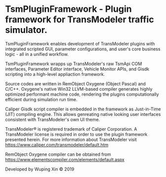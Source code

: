 # TsmPluginFramework - Plugin framework for TransModeler traffic simulator. 

TsmPluginFramework enables development of TransModeler plugins with integrated scripted GUI, parameter configurations, and user's core business logic - all in a unified workflow.

TsmPluginFramework wrapps up TransModeler's raw TsmApi COM interfaces, Parameter Editor interface, Vehicle Monitor APIs, and Gisdk scripting into a high-level appliaction framework. 

Source codes are written in RemObject Oxygene (Object Pascal) and C/C++.  Oxygene's native Win32 LLVM-based compiler generates highly optimized performant machine code, rendering the plugins computationally efficient during simulation run time.

Caliper Gisdk script compiler is embedded in the framework as Just-in-Time (JIT) compiling engine. This allows genreating native looking user interfaces consistent with TransModeler's own UI theme.

TransModeler® is registered trademark of Caliper Corporation. A TransModeler license is required in order to use the plugin framework presented herein. For more information about TransModeler visit https://www.caliper.com/transmodeler/default.htm

RemObject Oxygene compiler can be obtained from https://www.elementscompiler.com/elements/default.aspx

Developed by Wuping Xin © 2019

